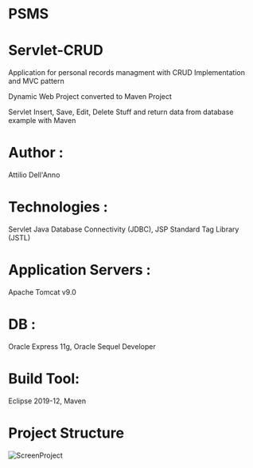 # PSMS

# Servlet-CRUD
Application for personal records managment with CRUD Implementation and MVC pattern

Dynamic Web Project converted to Maven Project

Servlet Insert, Save, Edit, Delete Stuff and return data from database example with Maven

# Author :
Attilio Dell'Anno

# Technologies :
Servlet
Java Database Connectivity (JDBC),
JSP Standard Tag Library (JSTL)

# Application Servers :
Apache Tomcat v9.0

# DB :
Oracle Express 11g,
Oracle Sequel Developer

# Build Tool:
Eclipse 2019-12,
Maven

# Project Structure
![ScreenProject](https://user-images.githubusercontent.com/67362633/86365311-a136a880-bc79-11ea-9a8d-627339df8558.png)
